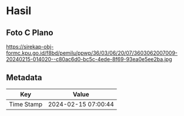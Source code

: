 # Hasil

## Foto C Plano

https://sirekap-obj-formc.kpu.go.id/f8bd/pemilu/ppwp/36/03/06/20/07/3603062007009-20240215-014020--c80ac6d0-bc5c-4ede-8f69-93ea0e5ee2ba.jpg


## Metadata

| Key        | Value               |
| ---------- | ------------------- |
| Time Stamp | 2024-02-15 07:00:44 |



